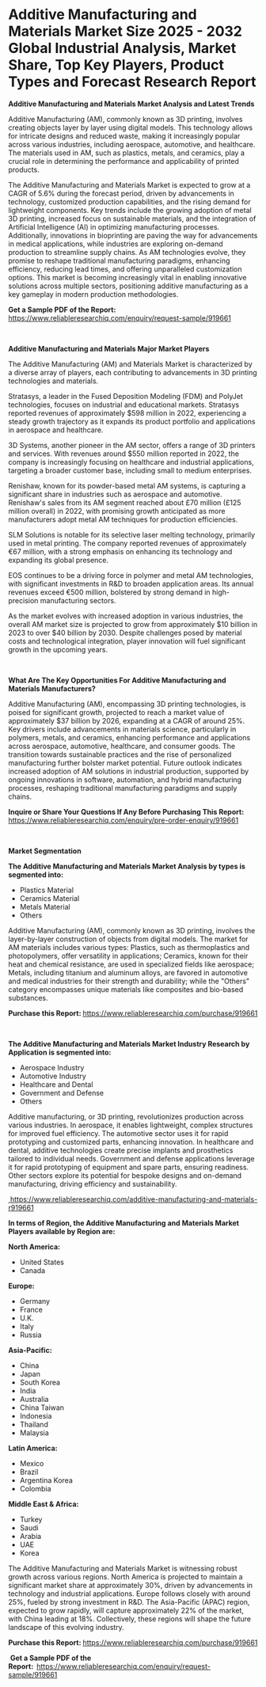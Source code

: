 <p><h1>Additive Manufacturing and Materials Market Size 2025 - 2032 Global Industrial Analysis, Market Share, Top Key Players, Product Types and Forecast Research Report</h1></p><p><strong>Additive Manufacturing and Materials Market Analysis and Latest Trends</strong></p>
<p><p>Additive Manufacturing (AM), commonly known as 3D printing, involves creating objects layer by layer using digital models. This technology allows for intricate designs and reduced waste, making it increasingly popular across various industries, including aerospace, automotive, and healthcare. The materials used in AM, such as plastics, metals, and ceramics, play a crucial role in determining the performance and applicability of printed products. </p><p>The Additive Manufacturing and Materials Market is expected to grow at a CAGR of 5.6% during the forecast period, driven by advancements in technology, customized production capabilities, and the rising demand for lightweight components. Key trends include the growing adoption of metal 3D printing, increased focus on sustainable materials, and the integration of Artificial Intelligence (AI) in optimizing manufacturing processes. Additionally, innovations in bioprinting are paving the way for advancements in medical applications, while industries are exploring on-demand production to streamline supply chains. As AM technologies evolve, they promise to reshape traditional manufacturing paradigms, enhancing efficiency, reducing lead times, and offering unparalleled customization options. This market is becoming increasingly vital in enabling innovative solutions across multiple sectors, positioning additive manufacturing as a key gameplay in modern production methodologies.</p></p>
<p><strong>Get a Sample PDF of the Report:&nbsp;</strong> <a href="https://www.reliableresearchiq.com/enquiry/request-sample/919661?utm_campaign=2288&utm_medium=2&utm_source=Github&utm_content=ia&utm_term=18042025&utm_id=additive-manufacturing-and-materials">https://www.reliableresearchiq.com/enquiry/request-sample/919661</a></p>
<p>&nbsp;</p>
<p><strong>Additive Manufacturing and Materials Major Market Players</strong></p>
<p><p>The Additive Manufacturing (AM) and Materials Market is characterized by a diverse array of players, each contributing to advancements in 3D printing technologies and materials. </p><p>Stratasys, a leader in the Fused Deposition Modeling (FDM) and PolyJet technologies, focuses on industrial and educational markets. Stratasys reported revenues of approximately $598 million in 2022, experiencing a steady growth trajectory as it expands its product portfolio and applications in aerospace and healthcare.</p><p>3D Systems, another pioneer in the AM sector, offers a range of 3D printers and services. With revenues around $550 million reported in 2022, the company is increasingly focusing on healthcare and industrial applications, targeting a broader customer base, including small to medium enterprises.</p><p>Renishaw, known for its powder-based metal AM systems, is capturing a significant share in industries such as aerospace and automotive. Renishaw's sales from its AM segment reached about £70 million (£125 million overall) in 2022, with promising growth anticipated as more manufacturers adopt metal AM techniques for production efficiencies.</p><p>SLM Solutions is notable for its selective laser melting technology, primarily used in metal printing. The company reported revenues of approximately €67 million, with a strong emphasis on enhancing its technology and expanding its global presence.</p><p>EOS continues to be a driving force in polymer and metal AM technologies, with significant investments in R&D to broaden application areas. Its annual revenues exceed €500 million, bolstered by strong demand in high-precision manufacturing sectors.</p><p>As the market evolves with increased adoption in various industries, the overall AM market size is projected to grow from approximately $10 billion in 2023 to over $40 billion by 2030. Despite challenges posed by material costs and technological integration, player innovation will fuel significant growth in the upcoming years.</p></p>
<p>&nbsp;</p>
<p><strong>What Are The Key Opportunities For Additive Manufacturing and Materials Manufacturers?</strong></p>
<p><p>Additive Manufacturing (AM), encompassing 3D printing technologies, is poised for significant growth, projected to reach a market value of approximately $37 billion by 2026, expanding at a CAGR of around 25%. Key drivers include advancements in materials science, particularly in polymers, metals, and ceramics, enhancing performance and applications across aerospace, automotive, healthcare, and consumer goods. The transition towards sustainable practices and the rise of personalized manufacturing further bolster market potential. Future outlook indicates increased adoption of AM solutions in industrial production, supported by ongoing innovations in software, automation, and hybrid manufacturing processes, reshaping traditional manufacturing paradigms and supply chains.</p></p>
<p><strong>Inquire or Share Your Questions If Any Before Purchasing This Report:</strong> <a href="https://www.reliableresearchiq.com/enquiry/pre-order-enquiry/919661?utm_campaign=2288&utm_medium=2&utm_source=Github&utm_content=ia&utm_term=18042025&utm_id=additive-manufacturing-and-materials">https://www.reliableresearchiq.com/enquiry/pre-order-enquiry/919661</a></p>
<p>&nbsp;</p>
<p><strong>Market Segmentation</strong></p>
<p><strong>The Additive Manufacturing and Materials Market Analysis by types is segmented into:</strong></p>
<p><ul><li>Plastics Material</li><li>Ceramics Material</li><li>Metals Material</li><li>Others</li></ul></p>
<p><p>Additive Manufacturing (AM), commonly known as 3D printing, involves the layer-by-layer construction of objects from digital models. The market for AM materials includes various types: Plastics, such as thermoplastics and photopolymers, offer versatility in applications; Ceramics, known for their heat and chemical resistance, are used in specialized fields like aerospace; Metals, including titanium and aluminum alloys, are favored in automotive and medical industries for their strength and durability; while the "Others" category encompasses unique materials like composites and bio-based substances.</p></p>
<p><strong>Purchase this Report:&nbsp;</strong><a href="https://www.reliableresearchiq.com/purchase/919661?utm_campaign=2288&utm_medium=2&utm_source=Github&utm_content=ia&utm_term=18042025&utm_id=additive-manufacturing-and-materials">https://www.reliableresearchiq.com/purchase/919661</a></p>
<p>&nbsp;</p>
<p><strong>The Additive Manufacturing and Materials Market Industry Research by Application is segmented into:</strong></p>
<p><ul><li>Aerospace Industry</li><li>Automotive Industry</li><li>Healthcare and Dental</li><li>Government and Defense</li><li>Others</li></ul></p>
<p><p>Additive manufacturing, or 3D printing, revolutionizes production across various industries. In aerospace, it enables lightweight, complex structures for improved fuel efficiency. The automotive sector uses it for rapid prototyping and customized parts, enhancing innovation. In healthcare and dental, additive technologies create precise implants and prosthetics tailored to individual needs. Government and defense applications leverage it for rapid prototyping of equipment and spare parts, ensuring readiness. Other sectors explore its potential for bespoke designs and on-demand manufacturing, driving efficiency and sustainability.</p></p>
<p><a href="https://www.reliableresearchiq.com/additive-manufacturing-and-materials-r919661?utm_campaign=2288&utm_medium=2&utm_source=Github&utm_content=ia&utm_term=18042025&utm_id=additive-manufacturing-and-materials">&nbsp;https://www.reliableresearchiq.com/additive-manufacturing-and-materials-r919661</a></p>
<p><strong>In terms of Region, the Additive Manufacturing and Materials Market Players available by Region are:</strong></p>
<p>
    <p> <strong> North America: </strong>
        <ul>
            <li>United States</li>
            <li>Canada</li>
        </ul>
        </p> 
    <p> <strong> Europe: </strong>
        <ul>
            <li>Germany</li>
            <li>France</li>
            <li>U.K.</li>
            <li>Italy</li>
            <li>Russia</li>
        </ul>
        </p> 
    <p> <strong> Asia-Pacific: </strong>
        <ul>
            <li>China</li>
            <li>Japan</li>
            <li>South Korea</li>
            <li>India</li>
            <li>Australia</li>
            <li>China Taiwan</li>
            <li>Indonesia</li>
            <li>Thailand</li>
            <li>Malaysia</li>
        </ul>
        </p> 
    <p> <strong> Latin America: </strong>
        <ul>
            <li>Mexico</li>
            <li>Brazil</li>
            <li>Argentina Korea</li>
            <li>Colombia</li>
        </ul>
        </p> 
    <p> <strong> Middle East & Africa: </strong>
        <ul>
            <li>Turkey</li>
            <li>Saudi</li>
            <li>Arabia</li>
            <li>UAE</li>
            <li>Korea</li>
        </ul>
    </p>
    </p>
<p><p>The Additive Manufacturing and Materials Market is witnessing robust growth across various regions. North America is projected to maintain a significant market share at approximately 30%, driven by advancements in technology and industrial applications. Europe follows closely with around 25%, fueled by strong investment in R&D. The Asia-Pacific (APAC) region, expected to grow rapidly, will capture approximately 22% of the market, with China leading at 18%. Collectively, these regions will shape the future landscape of this evolving industry.</p></p>
<p><strong>Purchase this Report: </strong><a href="https://www.reliableresearchiq.com/purchase/919661?utm_campaign=2288&utm_medium=2&utm_source=Github&utm_content=ia&utm_term=18042025&utm_id=additive-manufacturing-and-materials">https://www.reliableresearchiq.com/purchase/919661</a></p>
<p>&nbsp;<strong>Get a Sample PDF of the Report:&nbsp;&nbsp;</strong><a href="https://www.reliableresearchiq.com/enquiry/request-sample/919661?utm_campaign=2288&utm_medium=2&utm_source=Github&utm_content=ia&utm_term=18042025&utm_id=additive-manufacturing-and-materials">https://www.reliableresearchiq.com/enquiry/request-sample/919661</a></p>
<p><strong></strong></p>
<p><p></p><p></p><p></p></p>
